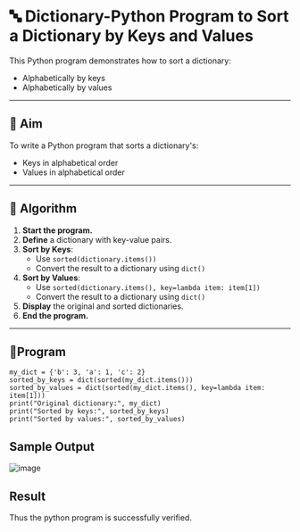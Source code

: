 # 🔤 Dictionary-Python Program to Sort a Dictionary by Keys and Values

This Python program demonstrates how to sort a dictionary:
- Alphabetically by keys
- Alphabetically by values

---

## 🎯 Aim

To write a Python program that sorts a dictionary's:
- Keys in alphabetical order
- Values in alphabetical order

---

## 🧠 Algorithm

1. **Start the program.**
2. **Define** a dictionary with key-value pairs.
3. **Sort by Keys**:
   - Use `sorted(dictionary.items())`
   - Convert the result to a dictionary using `dict()`
4. **Sort by Values**:
   - Use `sorted(dictionary.items(), key=lambda item: item[1])`
   - Convert the result to a dictionary using `dict()`
5. **Display** the original and sorted dictionaries.
6. **End the program.**

---

## 🧪Program
```
my_dict = {'b': 3, 'a': 1, 'c': 2}
sorted_by_keys = dict(sorted(my_dict.items()))
sorted_by_values = dict(sorted(my_dict.items(), key=lambda item: item[1]))
print("Original dictionary:", my_dict)
print("Sorted by keys:", sorted_by_keys)
print("Sorted by values:", sorted_by_values)

```

## Sample Output

![image](https://github.com/user-attachments/assets/fd78d0e0-df91-434b-bc8a-6ec5fe8736fb)

## Result
Thus the python program is successfully verified.

